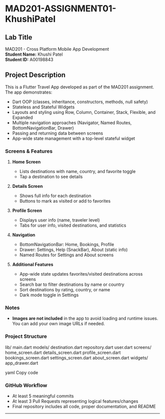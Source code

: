 # MAD201-ASSIGNMENT01-KhushiPatel

## Lab Title
MAD201 - Cross Platform Mobile App Development  
**Student Name:** Khushi Patel  
**Student ID:** A00198843

## Project Description
This is a Flutter Travel App developed as part of the MAD201 assignment.  
The app demonstrates:

- Dart OOP (classes, inheritance, constructors, methods, null safety)  
- Stateless and Stateful Widgets  
- Layouts and styling using Row, Column, Container, Stack, Flexible, and Expanded  
- Multiple navigation approaches (Navigator, Named Routes, BottomNavigationBar, Drawer)  
- Passing and returning data between screens  
- App-wide state management with a top-level stateful widget  

### Screens & Features
1. **Home Screen**
   - Lists destinations with name, country, and favorite toggle
   - Tap a destination to see details

2. **Details Screen**
   - Shows full info for each destination
   - Buttons to mark as visited or add to favorites

3. **Profile Screen**
   - Displays user info (name, traveler level)
   - Tabs for user info, visited destinations, and statistics

4. **Navigation**
   - BottomNavigationBar: Home, Bookings, Profile  
   - Drawer: Settings, Help (SnackBar), About (static info)  
   - Named Routes for Settings and About screens  

5. **Additional Features**
   - App-wide state updates favorites/visited destinations across screens  
   - Search bar to filter destinations by name or country  
   - Sort destinations by rating, country, or name  
   - Dark mode toggle in Settings  

### Notes
- **Images are not included** in the app to avoid loading and runtime issues. You can add your own image URLs if needed.

### Project Structure
lib/
main.dart
models/
destination.dart
repository.dart
user.dart
screens/
home_screen.dart
details_screen.dart
profile_screen.dart
bookings_screen.dart
settings_screen.dart
about_screen.dart
widgets/
app_drawer.dart

yaml
Copy code

### GitHub Workflow
- At least 5 meaningful commits  
- At least 3 Pull Requests representing logical features/changes  
- Final repository includes all code, proper documentation, and README  

---
